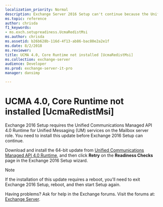 ```yaml
---
localization_priority: Normal
description: Exchange Server 2016 Setup can't continue because the Unified Communications Managed API 4.0 Runtime update is required on servers before you install the Mailbox server role.
ms.topic: reference
author: chrisda
f1_keywords:
- ms.exch.setupreadiness.UcmaRedistMsi
ms.author: chrisda
ms.assetid: b26b628b-116d-4f13-ab86-bac80e2a2e1f
ms.date: 8/2/2018
ms.reviewer: 
title: UCMA 4.0, Core Runtime not installed [UcmaRedistMsi]
ms.collection: exchange-server
audience: Developer
ms.prod: exchange-server-it-pro
manager: dansimp

---
```


# UCMA 4.0, Core Runtime not installed [UcmaRedistMsi]

Exchange 2016 Setup requires the Unified Communications Managed API 4.0 Runtime for Unified Messaging (UM) services on the Mailbox server role. You need to install this update before Exchange 2016 Setup can continue.

Download and install the 64-bit update from [Unified Communications Managed API 4.0 Runtime](https://go.microsoft.com/fwlink/p/?linkId=258269), and then click **Retry** on the **Readiness Checks** page in the Exchange 2016 Setup wizard.

> [!NOTE]
> If the installation of this update requires a reboot, you'll need to exit Exchange 2016 Setup, reboot, and then start Setup again.

Having problems? Ask for help in the Exchange forums. Visit the forums at: [Exchange Server](https://go.microsoft.com/fwlink/p/?linkId=60612).

